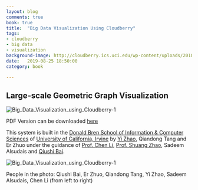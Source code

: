 ```yaml
---
layout: blog
comments: true
book: true
title:  "Big Data Visualization Using Cloudberry"
tags:
- cloudberry
- big data
- visualization
background-image: http://cloudberry.ics.uci.edu/wp-content/uploads/2018/04/berry-icon.png
date:   2019-08-25 18:50:00
category: book

---
```


## Large-scale Geometric Graph Visualization

![Big_Data_Visualization_using_Cloudberry-1](https://raw.githubusercontent.com/SustechJoy/SustechJoy.github.io/master/_posts/book/img/Large_scale_Geometric_Graph_Visualization.jpg)

PDF Version can be downloaded [here](https://github.com/SustechJoy/SustechJoy.github.io/raw/master/_posts/book/resources/Large_scale_Geometric_Graph_Visualization.pdf)

This system is built in the [Donald Bren School of Information & Computer Sciences](<https://www.ics.uci.edu/>) of [University of California, Irvine](https://uci.edu) by [Yi Zhao](https://scottyi.club), Qiandong Tang and Er Zhuo under the guidance of [Prof. Chen Li](chenli.ics.uci.edu), [Prof. Shuang Zhao](www.shuangz.com), Sadeem Alsudais and [Qiushi Bai](<https://qiushibai.wordpress.com/>).

![Big_Data_Visualization_using_Cloudberry-1](https://raw.githubusercontent.com/SustechJoy/SustechJoy.github.io/master/_posts/book/img/graph_viz_gathering_photo.jpg)

People in the photo: Qiushi Bai, Er Zhuo, Qiandong Tang, Yi Zhao, Sadeem Alsudais, Chen Li (from left to right)



